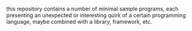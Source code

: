 this repository contains a number of minimal sample programs, each presenting an unexpected or interesting quirk of a certain programming language, maybe combined with a library, framework, etc.